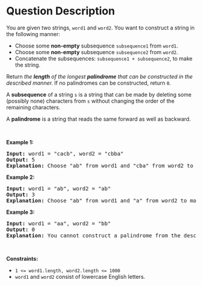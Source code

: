 # Question Description

<p>You are given two strings, <code>word1</code> and <code>word2</code>. You want to construct a string in the following manner:</p>

<ul>
	<li>Choose some <strong>non-empty</strong> subsequence <code>subsequence1</code> from <code>word1</code>.</li>
	<li>Choose some <strong>non-empty</strong> subsequence <code>subsequence2</code> from <code>word2</code>.</li>
	<li>Concatenate the subsequences: <code>subsequence1 + subsequence2</code>, to make the string.</li>
</ul>

<p>Return <em>the <strong>length</strong> of the longest <strong>palindrome</strong> that can be constructed in the described manner. </em>If no palindromes can be constructed, return <code>0</code>.</p>

<p>A <strong>subsequence</strong> of a string <code>s</code> is a string that can be made by deleting some (possibly none) characters from <code>s</code> without changing the order of the remaining characters.</p>

<p>A <strong>palindrome</strong> is a string that reads the same forward&nbsp;as well as backward.</p>

<p>&nbsp;</p>
<p><strong>Example 1:</strong></p>

<pre>
<strong>Input:</strong> word1 = &quot;cacb&quot;, word2 = &quot;cbba&quot;
<strong>Output:</strong> 5
<strong>Explanation:</strong> Choose &quot;ab&quot; from word1 and &quot;cba&quot; from word2 to make &quot;abcba&quot;, which is a palindrome.</pre>

<p><strong>Example 2:</strong></p>

<pre>
<strong>Input:</strong> word1 = &quot;ab&quot;, word2 = &quot;ab&quot;
<strong>Output:</strong> 3
<strong>Explanation:</strong> Choose &quot;ab&quot; from word1 and &quot;a&quot; from word2 to make &quot;aba&quot;, which is a palindrome.</pre>

<p><strong>Example 3:</strong></p>

<pre>
<strong>Input:</strong> word1 = &quot;aa&quot;, word2 = &quot;bb&quot;
<strong>Output:</strong> 0
<strong>Explanation:</strong> You cannot construct a palindrome from the described method, so return 0.</pre>

<p>&nbsp;</p>
<p><strong>Constraints:</strong></p>

<ul>
	<li><code>1 &lt;= word1.length, word2.length &lt;= 1000</code></li>
	<li><code>word1</code> and <code>word2</code> consist of lowercase English letters.</li>
</ul>
